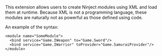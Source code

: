 This extension allows users to create Ninject modules using XML and load them at runtime. Because XML is not a
programming language, these modules are naturally not as powerful as those defined using code.

An example of the syntax:

    <module name="SomeModule">
      <bind service="Game.IWeapon" to="Game.Sword"/>
      <bind service="Game.IWarrior" toProvider="Game.SamuraiProvider"/>
    </module>